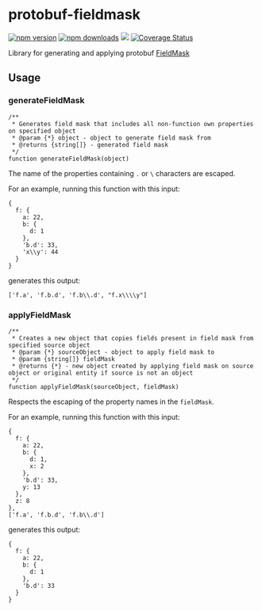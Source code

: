 # protobuf-fieldmask

[![npm version](http://img.shields.io/npm/v/protobuf-fieldmask.svg)](https://npmjs.org/package/protobuf-fieldmask)
[![npm downloads](https://img.shields.io/npm/dm/protobuf-fieldmask.svg)](https://npmjs.org/package/protobuf-fieldmask)
![](https://github.com/kibertoad/protobuf-fieldmask/workflows/unit-tests/badge.svg)
[![Coverage Status](https://coveralls.io/repos/kibertoad/protobuf-fieldmask/badge.svg?branch=master)](https://coveralls.io/r/kibertoad/protobuf-fieldmask?branch=master)

Library for generating and applying protobuf [FieldMask](https://developers.google.com/protocol-buffers/docs/reference/csharp/class/google/protobuf/well-known-types/field-mask)

## Usage

### generateFieldMask
```
/**
 * Generates field mask that includes all non-function own properties on specified object
 * @param {*} object - object to generate field mask from
 * @returns {string[]} - generated field mask
 */
function generateFieldMask(object)
```

The name of the properties containing `.` or `\` characters are escaped. 

For an example, running this function with this input:
```
{
  f: {
    a: 22,
    b: {
      d: 1
    },
    'b.d': 33,
    'x\\y': 44
  }
}
```

generates this output:
```
['f.a', 'f.b.d', 'f.b\\.d', "f.x\\\\y"]
```

### applyFieldMask
```
/**
 * Creates a new object that copies fields present in field mask from specified source object
 * @param {*} sourceObject - object to apply field mask to
 * @param {string[]} fieldMask
 * @returns {*} - new object created by applying field mask on source object or original entity if source is not an object
 */
function applyFieldMask(sourceObject, fieldMask)
```

Respects the escaping of the property names in the `fieldMask`.

For an example, running this function with this input:
```
{
  f: {
    a: 22,
    b: {
      d: 1,
      x: 2
    },
    'b.d': 33,
    y: 13
  },
  z: 8
},
['f.a', 'f.b.d', 'f.b\\.d']
```

generates this output:
```
{
  f: {
    a: 22,
    b: {
      d: 1
    },
    'b.d': 33
  }
}
```
